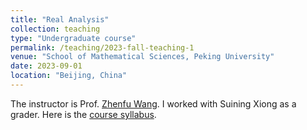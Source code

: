 ```yaml
---
title: "Real Analysis"
collection: teaching
type: "Undergraduate course"
permalink: /teaching/2023-fall-teaching-1
venue: "School of Mathematical Sciences, Peking University"
date: 2023-09-01
location: "Beijing, China"
---
```

The instructor is Prof. [Zhenfu Wang](http://faculty.bicmr.pku.edu.cn/~zhenfuwang/). I worked with Suining Xiong as a grader.
Here is the [course syllabus](http://faculty.bicmr.pku.edu.cn/~zhenfuwang/Fall2023RealVariable.pdf).
